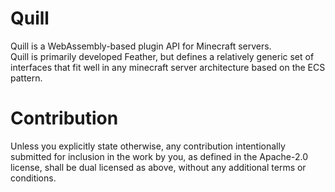 # Quill
Quill is a WebAssembly-based plugin API for Minecraft servers.  
Quill is primarily developed Feather, but defines a relatively generic set of interfaces that fit well in any minecraft server architecture based on the ECS pattern. 

# Contribution

Unless you explicitly state otherwise, any contribution intentionally submitted
for inclusion in the work by you, as defined in the Apache-2.0 license, shall be
dual licensed as above, without any additional terms or conditions.